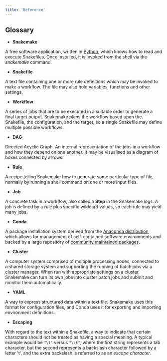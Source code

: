 ```yaml
---
title: 'Reference'
---
```


## Glossary

- **Snakemake**

A free software application, written in [Python](https://swcarpentry.github.io/python-novice-inflammation/),
which knows how to read and execute Snakefiles. Once installed,
it is invoked from the shell via the *snakemake* command.

- **Snakefile**

A text file containing one or more rule definitions which may be invoked to make a workflow. The file may also
hold variables, functions and other settings.

- **Workflow**

A series of jobs that are to be executed in a suitable order to generate a final target output. Snakemake plans the
workflow based upon the Snakefile, the configuration, and the target, so a single Snakefile may define multiple
possible workflows.

- **DAG**

Directed Acyclic Graph. An internal representation of the jobs in a workflow and how they depend on one another. It
may be visualised as a diagram of boxes connected by arrows.

- **Rule**

A recipe telling Snakemake how to generate some particular type of file, normally by running a shell command on one or
more input files.

- **Job**

A concrete task in a workflow, also called a **Step** in the Snakemake logs. A job is defined by a rule plus specific
wildcard values, so each rule may yield many jobs.

- **Conda**

A package installation system derived from the [Anaconda distribution](https://www.anaconda.com/products/distribution),
which allows for management of self-contained software environments
and backed by a large repository of [community maintained packages](https://anaconda.org/search).

- **Cluster**

A computer system comprised of multiple processing nodes, connected to a shared storage system and supporting the running
of batch jobs via a cluster manager. When run with appropriate settings on a cluster, Snakemake can turn its own jobs
into cluster batch jobs and submit and monitor them automatically.

- **YAML**

A way to express structured data within a text file. Snakemake uses this format for configuration files, and Conda uses
it for exporting and importing environment definitions.

- **Escaping**

With regard to the text within a Snakefile, a way to indicate that certain characters should not be treated as having a
special meaning. A typical example would be `"\t"` versus `"\\t"`, where the first string represents a tab character,
but the second represents a backslash character followed by a letter 't', and the extra backslash is referred to as
an *escape character*.




